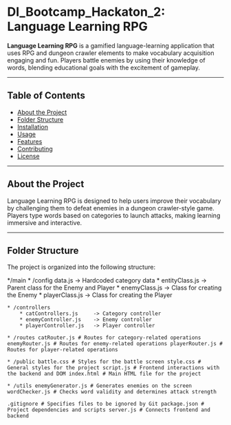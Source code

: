 # DI_Bootcamp_Hackaton_2: Language Learning RPG

**Language Learning RPG** is a gamified language-learning application that uses RPG and dungeon crawler elements to make vocabulary acquisition engaging and fun. Players battle enemies by using their knowledge of words, blending educational goals with the excitement of gameplay.

---

## Table of Contents
- [About the Project](#about-the-project)
- [Folder Structure](#folder-structure)
- [Installation](#installation)
- [Usage](#usage)
- [Features](#features)
- [Contributing](#contributing)
- [License](#license)

---

## About the Project
Language Learning RPG is designed to help users improve their vocabulary by challenging them to defeat enemies in a dungeon crawler-style game. Players type words based on categories to launch attacks, making learning immersive and interactive.

---

## Folder Structure
The project is organized into the following structure:

*/main 
    * /config data.js           -> Hardcoded category data 
        * entityClass.js        -> Parent class for the Enemy and Player 
        * enemyClass.js         -> Class for creating the Enemy 
        * playerClass.js        -> Class for creating the Player

    * /controllers
        * catControllers.js     -> Category controller 
        * enemyController.js    -> Enemy controller 
        * playerController.js   -> Player controller

    * /routes catRouter.js # Routes for category-related operations enemyRouter.js # Routes for enemy-related operations playerRouter.js # Routes for player-related operations

    * /public battle.css # Styles for the battle screen style.css # General styles for the project script.js # Frontend interactions with the backend and DOM index.html # Main HTML file for the project

    * /utils enemyGenerator.js # Generates enemies on the screen wordChecker.js # Checks word validity and determines attack strength

    .gitignore # Specifies files to be ignored by Git package.json # Project dependencies and scripts server.js # Connects frontend and backend